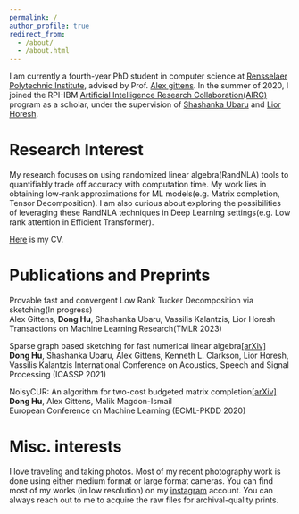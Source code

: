 ```yaml
---
permalink: /
author_profile: true
redirect_from: 
  - /about/
  - /about.html
---
```

I am currently a fourth-year PhD student in computer science at [Rensselaer Polytechnic Institute](https://science.rpi.edu/computer-science), advised by Prof. [Alex gittens](https://www.cs.rpi.edu/~gittea/). In the summer of 2020, I joined the RPI-IBM [Artificial Intelligence Research Collaboration(AIRC)](https://airc.rpi.edu) program as a scholar, under the supervision of [Shashanka Ubaru](https://shashankaubaru.github.io) and [Lior Horesh](https://researcher.watson.ibm.com/researcher/view.php?person=us-lhoresh).

Research Interest
======
My research focuses on using randomized linear algebra(RandNLA) tools to quantifiably trade off accuracy with computation time. My work lies in obtaining low-rank approximations for ML models(e.g. Matrix completion, Tensor Decomposition). I am also curious about exploring the possibilities of leveraging these RandNLA techniques in Deep Learning settings(e.g. Low rank attention in Efficient Transformer).

[Here](/cv/) is my CV.

Publications and Preprints
======

Provable fast and convergent Low Rank Tucker Decomposition via sketching(In progress)  
Alex Gittens, **Dong Hu**, Shashanka Ubaru, Vassilis Kalantzis, Lior Horesh  
Transactions on Machine Learning Research(TMLR 2023)

Sparse graph based sketching for fast numerical linear algebra[[arXiv]](https://arxiv.org/abs/2102.05758)  
**Dong Hu**, Shashanka Ubaru, Alex Gittens, Kenneth L. Clarkson, Lior Horesh, Vassilis Kalantzis
International Conference on Acoustics, Speech and Signal Processing (ICASSP 2021)

NoisyCUR: An algorithm for two-cost budgeted matrix completion[[arXiv]](https://arxiv.org/pdf/2104.08026.pdf)  
**Dong Hu**, Alex Gittens, Malik Magdon-Ismail  
European Conference on Machine Learning (ECML-PKDD 2020)

Misc. interests
======
I love traveling and taking photos. Most of my recent photography work is done using either medium format or large format cameras. You can find most of my works (in low resolution) on my [instagram](https://www.instagram.com/jurohd_/) account. You can always reach out to me to acquire the raw files for archival-quality prints.  

<!-- I am also a recreational No-Limit Hold'em Poker player. Most of the games I played are cash games(\\$2/\\$5) but I occasionally participate in tournament as well. -->
